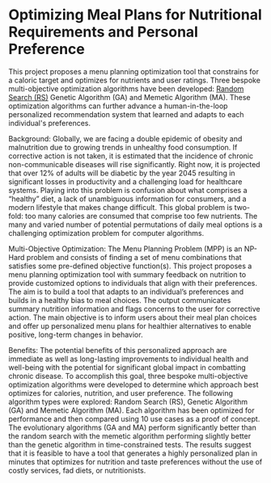 # Optimizing Meal Plans for Nutritional Requirements and Personal Preference
This project proposes a menu planning optimization tool that constrains for a caloric target and optimizes for nutrients and user ratings. Three bespoke multi-objective optimization algorithms have been developed: [Random Search (RS)](https://github.com/tep00018/Optimizing-Meal-Plans-for-Nutritional-Requirements-and-Personal-Preference/blob/a7a9c5d6c3d25c269451886744c2fbc088058a27/MPP%20Random%20Search%20Algorithm.ipynb) Genetic Algorithm (GA) and Memetic Algorithm (MA). These optimization algorithms can further advance a human-in-the-loop personalized recommendation system that learned and adapts to each individual's preferences.

Background:
Globally, we are facing a double epidemic of obesity and malnutrition due to growing trends in unhealthy food consumption. If corrective action is not taken, it is estimated that the incidence of chronic non-communicable diseases will rise significantly. Right now, it is projected that over 12% of adults will be diabetic by the year 2045 resulting in significant losses in productivity and a challenging load for healthcare systems. Playing into this problem is confusion about what comprises a “healthy” diet, a lack of unambiguous information for consumers, and a modern lifestyle that makes change difficult. This global problem is two-fold: too many calories are consumed that comprise too few nutrients. The many and varied number of potential permutations of daily meal options is a challenging optimization problem for computer algorithms. 

Multi-Objective Optimization:
The Menu Planning Problem (MPP) is an NP-Hard problem and consists of finding a set of menu combinations that satisfies some pre-defined objective function(s).  This project proposes a menu planning optimization tool with summary feedback on nutrition to provide customized options to individuals that align with their preferences. The aim is to build a tool that adapts to an individual’s preferences and builds in a healthy bias to meal choices. The output communicates summary nutrition information and flags concerns to the user for corrective action. The main objective is to inform users about their meal plan choices and offer up personalized menu plans for healthier alternatives to enable positive, long-term changes in behavior. 

Benefits:
The potential benefits of this personalized approach are immediate as well as long-lasting improvements to individual health and well-being with the potential for significant global impact in combatting chronic disease.  To accomplish this goal, three bespoke multi-objective optimization algorithms were developed to determine which approach best optimizes for calories, nutrition, and user preference. The following algorithm types were explored: Random Search (RS), Genetic Algorithm (GA) and Memetic Algorithm (MA). Each algorithm has been optimized for performance and then compared using 10 use cases as a proof of concept. The evolutionary algorithms (GA and MA) perform significantly better than the random search with the memetic algorithm performing slightly better than the genetic algorithm in time-constrained tests. The results suggest that it is feasible to have a tool that generates a highly personalized plan in minutes that optimizes for nutrition and taste preferences without the use of costly services, fad diets, or nutritionists.

